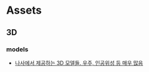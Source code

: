 # Assets
## 3D 
### models
- [나사에서 제공하는 3D 모델들. 우주, 인공위성 등 매우 많음](https://nasa3d.arc.nasa.gov/models)